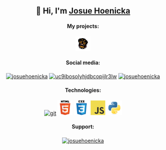 <h2 align="center">👋 Hi, I'm <a href="https://www.linkedin.com/in/josuehoenicka/">Josue Hoenicka</a></h2>

<h4 align="center">My projects:</h4>
<p align="center">
  <a href="https://playhoenix.github.io" target="_blank" rel="noreferrer"><img src="https://raw.githubusercontent.com/josuehoenicka/playhoenicka/main/img/playhoenicka-icon.png" alt="playhoenix" width="40" height="40"/></a> 
</p>

<h4 align="center">Social media:</h4>
<p align="center">
  <a href="https://instagram.com/josuehoenicka" target="_blank"><img align="center" src="https://raw.githubusercontent.com/rahuldkjain/github-profile-readme-generator/master/src/images/icons/Social/instagram.svg" alt="josuehoenicka" height="30" width="40" /></a>
  <a href="https://www.youtube.com/channel/UC9iBosOLYhjDbCoPIjLR3lw" target="blank"><img align="center" src="https://raw.githubusercontent.com/rahuldkjain/github-profile-readme-generator/master/src/images/icons/Social/youtube.svg" alt="uc9ibosolyhjdbcopijlr3lw" height="30" width="40" /></a>
  <a href="https://linkedin.com/in/josuehoenicka" target="_blank"><img align="center" src="https://raw.githubusercontent.com/rahuldkjain/github-profile-readme-generator/master/src/images/icons/Social/linked-in-alt.svg" alt="josuehoenicka" height="30" width="40" /></a>
</p>

<h4 align="center">Technologies:</h4>
<p align="center">
  <a href="https://git-scm.com/" target="_blank" rel="noreferrer"><img src="https://www.vectorlogo.zone/logos/git-scm/git-scm-icon.svg" alt="git" width="40" height="40"/></a> 
  <a href="https://www.w3.org/html/" target="_blank" rel="noreferrer"> <img src="https://raw.githubusercontent.com/devicons/devicon/master/icons/html5/html5-original-wordmark.svg" alt="html5" width="40" height="40"/></a> 
  <a href="https://www.w3schools.com/css/" target="_blank" rel="noreferrer"> <img src="https://raw.githubusercontent.com/devicons/devicon/master/icons/css3/css3-original-wordmark.svg" alt="css3" width="40" height="40"/></a>
  <a href="https://developer.mozilla.org/en-US/docs/Web/JavaScript" target="_blank" rel="noreferrer"> <img src="https://raw.githubusercontent.com/devicons/devicon/master/icons/javascript/javascript-original.svg" alt="javascript" width="40" height="40"/></a>
  <a href="https://www.python.org" target="_blank" rel="noreferrer"> <img src="https://raw.githubusercontent.com/devicons/devicon/master/icons/python/python-original.svg" alt="python" width="40" height="40"/></a>
</p>

<h4 align="center">Support:</h4>
<p align="center"><a href="https://www.buymeacoffee.com/josuehoenicka"> <img align="center" src="https://cdn.buymeacoffee.com/buttons/v2/default-yellow.png" height="50" width="210" alt="josuehoenicka" /></a></p>
